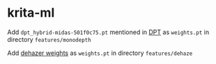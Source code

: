 # krita-ml

Add `dpt_hybrid-midas-501f0c75.pt` mentioned in [DPT](https://github.com/isl-org/DPT) as `weights.pt` in directory `features/monodepth`

Add [dehazer weights](https://github.com/MayankSingal/PyTorch-Image-Dehazing/blob/master/snapshots/dehazer.pth) as `weights.pt` in directory `features/dehaze`
